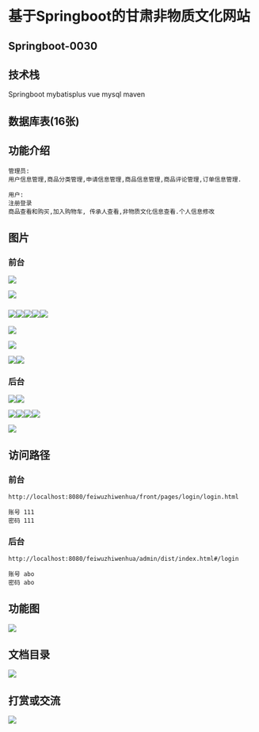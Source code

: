 # 基于Springboot的甘肃非物质文化网站

## Springboot-0030



## 技术栈

Springboot mybatisplus vue mysql maven



## 数据库表(16张)



## 功能介绍

```properties
管理员:
用户信息管理,商品分类管理,申请信息管理,商品信息管理,商品评论管理,订单信息管理.

用户:
注册登录
商品查看和购买,加入购物车, 传承人查看,非物质文化信息查看.个人信息修改
```



## 图片

### 前台

![](./images/1.jpg)

![](./images/2.jpg)





### ![](./images/3.jpg)![](./images/4.jpg)![](./images/5.jpg)![](./images/6.jpg)![](./images/7.jpg)

![](./images/8.jpg)

![](./images/9.jpg)

![](./images/10.jpg)![](./images/11.jpg)

### 后台

![](./images/12.jpg)![](./images/13.jpg)



![](./images/14.jpg)![](./images/15.jpg)![](./images/16.jpg)![](./images/17.jpg)

![](./images/18.jpg)





## 访问路径

### 前台

```properties
http://localhost:8080/feiwuzhiwenhua/front/pages/login/login.html

账号 111
密码 111
```

### 后台

```properties
http://localhost:8080/feiwuzhiwenhua/admin/dist/index.html#/login

账号 abo
密码 abo
```





## 功能图

![](./images/gn.jpg)



## 文档目录

![](./images/wd.jpg)



## 打赏或交流

![](./images/vx.jpg)







